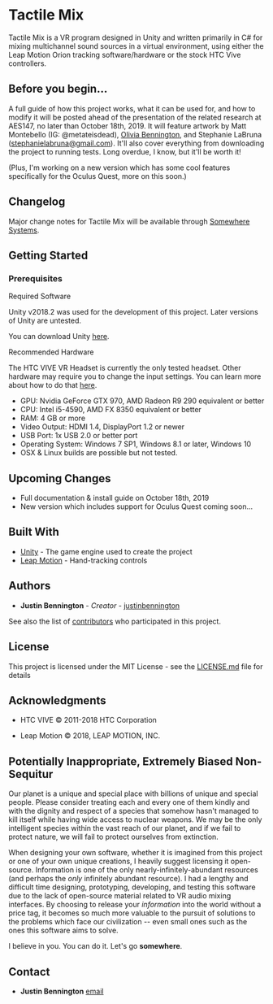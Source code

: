 # Tactile Mix

Tactile Mix is a VR program designed in Unity and written primarily in C# for mixing multichannel sound sources in a virtual environment, using either the Leap Motion Orion tracking software/hardware or the stock HTC Vive controllers.

## Before you begin...

A full guide of how this project works, what it can be used for, and how to modify it will be posted ahead of the presentation of the related research at AES147, no later than October 18th, 2019. It will feature artwork by Matt Montebello (IG: @metateisdead), [Olivia Bennington](https://ob.style), and Stephanie LaBruna (stephanielabruna@gmail.com). It'll also cover everything from downloading the project to running tests. Long overdue, I know, but it'll be worth it!

(Plus, I'm working on a new version which has some cool features specifically for the Oculus Quest, more on this soon.)

## Changelog

Major change notes for Tactile Mix will be available through [Somewhere Systems](https://somewhere.systems/).

## Getting Started

### Prerequisites
Required Software

Unity v2018.2 was used for the development of this project. Later versions of Unity are untested.

You can download Unity [here](https://unity3d.com/get-unity/download).

Recommended Hardware

The HTC VIVE VR Headset is currently the only tested headset. Other hardware may require you to change the input settings. You can learn more about how to do that [here](https://docs.unity3d.com/Manual/class-PlayerSettings.html).

* GPU: Nvidia GeForce GTX 970, AMD Radeon R9 290 equivalent or better
* CPU: Intel i5-4590, AMD FX 8350 equivalent or better
* RAM: 4 GB or more
* Video Output: HDMI 1.4, DisplayPort 1.2 or newer
* USB Port: 1x USB 2.0 or better port
* Operating System: Windows 7 SP1, Windows 8.1 or later, Windows 10
* OSX & Linux builds are possible but not tested.

## Upcoming Changes

* Full documentation & install guide on October 18th, 2019
* New version which includes support for Oculus Quest coming soon...

## Built With

* [Unity](http://www.dropwizard.io/1.0.2/docs/) - The game engine used to create the project
* [Leap Motion](https://maven.apache.org/) - Hand-tracking controls

## Authors

* **Justin Bennington** - *Creator* - [justinbennington](https://github.com/justinbennington)

See also the list of [contributors](https://github.com/tactile-mix/contributors) who participated in this project.

## License

This project is licensed under the MIT License - see the [LICENSE.md](LICENSE.md) file for details

## Acknowledgments

* HTC VIVE © 2011-2018 HTC Corporation  

* Leap Motion © 2018, LEAP MOTION, INC.  

## Potentially Inappropriate, Extremely Biased Non-Sequitur

Our planet is a unique and special place with billions of unique and special people. Please consider treating each and every one of them kindly and with the dignity and respect of a species that somehow hasn't managed to kill itself while having wide access to nuclear weapons. We may be the only intelligent species within the vast reach of our planet, and if we fail to protect nature, we will fail to protect ourselves from extinction.

When designing your own software, whether it is imagined from this project or one of your own unique creations, I heavily suggest licensing it open-source. Information is one of the only nearly-infinitely-abundant resources (and perhaps the _only_ infinitely abundant resource). I had a lengthy and difficult time designing, prototyping, developing, and testing this software due to the lack of open-source material related to VR audio mixing interfaces. By choosing to release your _information_ into the world without a price tag, it becomes so much more valuable to the pursuit of solutions to the problems which face our civilization -- even small ones such as the ones this software aims to solve.

I believe in you. You can do it. Let's go __somewhere__.

## Contact

* **Justin Bennington** [email](justin@somewhere.systems)

